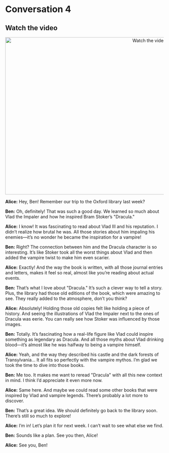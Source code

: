 # Conversation 4

## Watch the video
 <p align="center">
  <a href="https://www.youtube.com/watch?v=RxzN3UR-2Mk" target="_blank">
    <img src="https://img.youtube.com/vi/RxzN3UR-2Mk/hqdefault.jpg" alt="Watch the video" width="900" height="500">
  </a>
</p>

**Alice:** Hey, Ben! Remember our trip to the Oxford library last week?

**Ben:** Oh, definitely! That was such a good day. We learned so much about Vlad the Impaler and how he inspired Bram Stoker’s "Dracula."

**Alice:** I know! It was fascinating to read about Vlad III and his reputation. I didn’t realize how brutal he was. All those stories about him impaling his enemies—it’s no wonder he became the inspiration for a vampire!

**Ben:** Right? The connection between him and the Dracula character is so interesting. It’s like Stoker took all the worst things about Vlad and then added the vampire twist to make him even scarier.

**Alice:** Exactly! And the way the book is written, with all those journal entries and letters, makes it feel so real, almost like you’re reading about actual events.

**Ben:** That’s what I love about "Dracula." It’s such a clever way to tell a story. Plus, the library had those old editions of the book, which were amazing to see. They really added to the atmosphere, don’t you think?

**Alice:** Absolutely! Holding those old copies felt like holding a piece of history. And seeing the illustrations of Vlad the Impaler next to the ones of Dracula was eerie. You can really see how Stoker was influenced by those images.

**Ben:** Totally. It’s fascinating how a real-life figure like Vlad could inspire something as legendary as Dracula. And all those myths about Vlad drinking blood—it’s almost like he was halfway to being a vampire himself.

**Alice:** Yeah, and the way they described his castle and the dark forests of Transylvania... It all fits so perfectly with the vampire mythos. I’m glad we took the time to dive into those books.

**Ben:** Me too. It makes me want to reread "Dracula" with all this new context in mind. I think I’d appreciate it even more now.

**Alice:** Same here. And maybe we could read some other books that were inspired by Vlad and vampire legends. There’s probably a lot more to discover.

**Ben:** That’s a great idea. We should definitely go back to the library soon. There’s still so much to explore!

**Alice:** I’m in! Let’s plan it for next week. I can’t wait to see what else we find.

**Ben:** Sounds like a plan. See you then, Alice!

**Alice:** See you, Ben!


